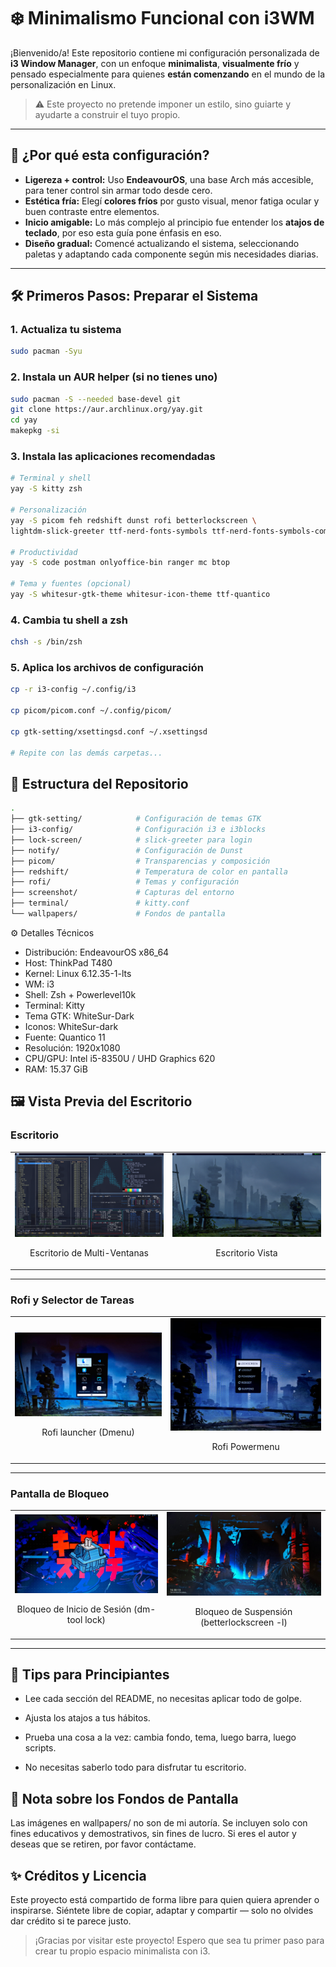 # ❄️ Minimalismo Funcional con i3WM

¡Bienvenido/a! Este repositorio contiene mi configuración personalizada de **i3 Window Manager**, con un enfoque **minimalista**, **visualmente frío** y pensado especialmente para quienes **están comenzando** en el mundo de la personalización en Linux.

> ⚠️ Este proyecto no pretende imponer un estilo, sino guiarte y ayudarte a construir el tuyo propio.

---

## 🌱 ¿Por qué esta configuración?

- **Ligereza + control:** Uso **EndeavourOS**, una base Arch más accesible, para tener control sin armar todo desde cero.
- **Estética fría:** Elegí **colores fríos** por gusto visual, menor fatiga ocular y buen contraste entre elementos.
- **Inicio amigable:** Lo más complejo al principio fue entender los **atajos de teclado**, por eso esta guía pone énfasis en eso.
- **Diseño gradual:** Comencé actualizando el sistema, seleccionando paletas y adaptando cada componente según mis necesidades diarias.

---

## 🛠️ Primeros Pasos: Preparar el Sistema

### 1. Actualiza tu sistema
```bash
sudo pacman -Syu
```

### 2. Instala un AUR helper (si no tienes uno)

```bash
sudo pacman -S --needed base-devel git
git clone https://aur.archlinux.org/yay.git
cd yay
makepkg -si
```

### 3. Instala las aplicaciones recomendadas

```bash
# Terminal y shell
yay -S kitty zsh

# Personalización
yay -S picom feh redshift dunst rofi betterlockscreen \
lightdm-slick-greeter ttf-nerd-fonts-symbols ttf-nerd-fonts-symbols-common

# Productividad
yay -S code postman onlyoffice-bin ranger mc btop

# Tema y fuentes (opcional)
yay -S whitesur-gtk-theme whitesur-icon-theme ttf-quantico

```

###	4. Cambia tu shell a zsh

```bash
chsh -s /bin/zsh
```

###	5. Aplica los archivos de configuración

```bash
cp -r i3-config ~/.config/i3

cp picom/picom.conf ~/.config/picom/

cp gtk-setting/xsettingsd.conf ~/.xsettingsd

# Repite con las demás carpetas...

```

##	📁 Estructura del Repositorio

```bash
.
├── gtk-setting/            # Configuración de temas GTK
├── i3-config/              # Configuración i3 e i3blocks
├── lock-screen/            # slick-greeter para login
├── notify/                 # Configuración de Dunst
├── picom/                  # Transparencias y composición
├── redshift/               # Temperatura de color en pantalla
├── rofi/                   # Temas y configuración
├── screenshot/             # Capturas del entorno
├── terminal/               # kitty.conf
└── wallpapers/             # Fondos de pantalla

```

⚙️ Detalles Técnicos

- Distribución: EndeavourOS x86_64
- Host: ThinkPad T480
- Kernel: Linux 6.12.35-1-lts
- WM: i3
- Shell: Zsh + Powerlevel10k
- Terminal: Kitty
- Tema GTK: WhiteSur-Dark
- Iconos: WhiteSur-dark
- Fuente: Quantico 11
- Resolución: 1920x1080
- CPU/GPU: Intel i5-8350U / UHD Graphics 620
- RAM: 15.37 GiB

## 🖼️ Vista Previa del Escritorio


### Escritorio

<table>
  <tr>
    <td align="center">
      <img src="screenshot/escritorio1.png" alt="Escritorio Multiventanas" width="300"/>
      <p>Escritorio de Multi-Ventanas</p>
    </td>
    <td align="center">
      <img src="screenshot/escritorio2.png" alt="Escritorio Sencillo" width="300"/>
      <p>Escritorio Vista</p>
    </td>
  </tr>
</table>

---

### Rofi y Selector de Tareas

<table>
  <tr>
    <td align="center">
      <img src="screenshot/dmenu.jpg" alt="Menu de Rofi de aplicaciones (Dmenu)" width="300"/>
      <p>Rofi launcher (Dmenu)</p>
    </td>
    <td align="center">
      <img src="screenshot/powermenu.jpg" alt="Menu de Rofi de opciones de energía (Powermenu)" width="300"/>
      <p>Rofi Powermenu</p>
    </td>
  </tr>
</table>

---

### Pantalla de Bloqueo

<table>
  <tr>
    <td align="center">
      <img src="screenshot/Bloqueo_Login.jpg" alt="Bloqueo de Iniciar sesión" width="300"/>
      <p>Bloqueo de Inicio de Sesión (dm-tool lock)</p>
    </td>
    <td align="center">
      <img src="screenshot/Bloqueo_suspend.jpg" alt="Bloqueo de Suspensión" width="300"/>
      <p>Bloqueo de Suspensión (betterlockscreen -l)</p>
    </td>
  </tr>
</table>

---

##	🧠 Tips para Principiantes

- Lee cada sección del README, no necesitas aplicar todo de golpe.

- Ajusta los atajos a tus hábitos.

- Prueba una cosa a la vez: cambia fondo, tema, luego barra, luego scripts.

- No necesitas saberlo todo para disfrutar tu escritorio.

##	📸 Nota sobre los Fondos de Pantalla

Las imágenes en wallpapers/ no son de mi autoría. Se incluyen solo con fines educativos y demostrativos, sin fines de lucro. Si eres el autor y deseas que se retiren, por favor contáctame.

##	✨ Créditos y Licencia

Este proyecto está compartido de forma libre para quien quiera aprender o inspirarse. Siéntete libre de copiar, adaptar y compartir — solo no olvides dar crédito si te parece justo.

> ¡Gracias por visitar este proyecto! Espero que sea tu primer paso para crear tu propio espacio minimalista con i3.
